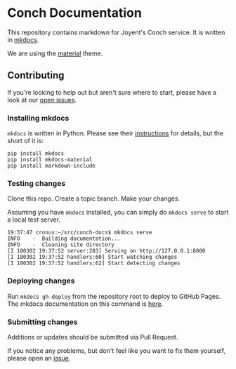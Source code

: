# Conch Documentation

This repository contains markdown for Joyent's Conch service. It is written in
[mkdocs](http://www.mkdocs.org).

We are using the [material](https://squidfunk.github.io/mkdocs-material/)
theme.

## Contributing 

If you're looking to help out but aren't sure where to start, please have a
look at our [open issues](https://github.com/joyent/conch-docs/issues).

### Installing mkdocs

`mkdocs` is written in Python. Please see their
[instructions](http://www.mkdocs.org/#installation) for details, but the short
of it is:

```
pip install mkdocs
pip install mkdocs-material
pip install markdown-include
```

### Testing changes

Clone this repo. Create a topic branch. Make your changes.

Assuming you have `mkdocs` installed, you can simply do `mkdocs serve` to start
a local test server.

```
19:37:47 cronus:~/src/conch-docs$ mkdocs serve
INFO    -  Building documentation...
INFO    -  Cleaning site directory
[I 180302 19:37:52 server:283] Serving on http://127.0.0.1:8000
[I 180302 19:37:52 handlers:60] Start watching changes
[I 180302 19:37:52 handlers:62] Start detecting changes
```

### Deploying changes

Run `mkdocs gh-deploy` from the repository root to deploy to GitHub Pages. The
mkdocs documentation on this command is [here](https://www.mkdocs.org/user-guide/deploying-your-docs/#github-pages).

### Submitting changes

Additions or updates should be submitted via Pull Request.

If you notice any problems, but don't feel like you want to fix them yourself,
please open an [issue](https://github.com/joyent/conch-docs/issues).
